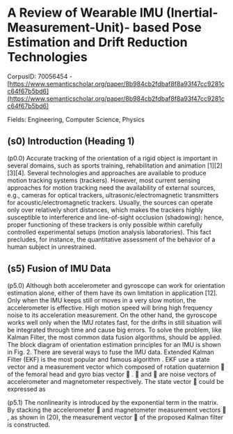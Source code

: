 # A Review of Wearable IMU (Inertial-Measurement-Unit)- based Pose Estimation and Drift Reduction Technologies

CorpusID: 70056454 - [https://www.semanticscholar.org/paper/8b984cb2fdbaf8f8a93f47cc9281cc64f67b5bd6](https://www.semanticscholar.org/paper/8b984cb2fdbaf8f8a93f47cc9281cc64f67b5bd6)

Fields: Engineering, Computer Science, Physics

## (s0) Introduction (Heading 1)
(p0.0) Accurate tracking of the orientation of a rigid object is important in several domains, such as sports training, rehabilitation and animation [1][2][3][4]. Several technologies and approaches are available to produce motion tracking systems (trackers). However, most current sensing approaches for motion tracking need the availability of external sources, e.g., cameras for optical trackers, ultrasonic/electromagnetic transmitters for acoustic/electromagnetic trackers. Usually, the sources can operate only over relatively short distances, which makes the trackers highly susceptible to interference and line-of-sight occlusion (shadowing): hence, proper functioning of these trackers is only possible within carefully controlled experimental setups (motion analysis laboratories). This fact precludes, for instance, the quantitative assessment of the behavior of a human subject in unrestrained.
## (s5) Fusion of IMU Data
(p5.0) Although both accelerometer and gyroscope can work for orientation estimation alone, either of them have its own limitation in application [12]. Only when the IMU keeps still or moves in a very slow motion, the accelerometer is effective. High motion speed will bring high frequency noise to its acceleration measurement. On the other hand, the gyroscope works well only when the IMU rotates fast, for the drifts in still situation will be integrated through time and cause big errors. To solve the problem, like Kalman Filter, the most common data fusion algorithms, should be applied. The block diagram of orientation estimation principles for an IMU is shown in Fig. 2. There are several ways to fuse the IMU data. Extended Kalman Filter (EKF) is the most popular and famous algorithm . EKF use a state vector and a measurement vector which composed of rotation quaternion ⃗ of the femoral head and gyro bias vector ⃗ . ⃗ and ⃗ are noise vectors of accelerometer and magnetometer respectively. The state vector ⃗ could be expressed as

(p5.1) The nonlinearity is introduced by the exponential term in the matrix. By stacking the accelerometer ⃗ and magnetometer measurement vectors ⃗ , as shown in (20), the measurement vector ⃗ of the proposed Kalman filter is constructed.
